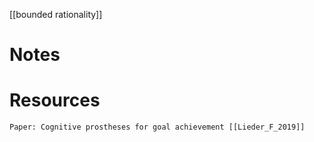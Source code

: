 [[bounded rationality]]

# Notes


# Resources
	Paper: Cognitive prostheses for goal achievement [[Lieder_F_2019]]